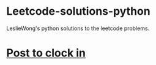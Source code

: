 # Leetcode-solutions-python
LeslieWong's python solutions to the leetcode problems. 

# [Post to clock in](https://www.1point3acres.com/bbs/forum.php?mod=viewthread&tid=539437&page=1) 
